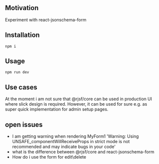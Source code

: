 <h2>Motivation</h2>
Experiment with react-jsonschema-form


<h2>Installation</h2>

```
npm i
```

<h2>Usage</h2>

```
npm run dev
```

<h2>Use cases</h2>
At the moment i am not sure that @rjsf/core can be used in production UI where slick design is required. However, it can be used for sure e.g. as super quick implementation for admin setup pages.

<h2>open issues</h2>
<ul>
<li>I am getting warning when rendering MyForm1 'Warning: Using UNSAFE_componentWillReceiveProps in strict mode is not recommended and may indicate bugs in your code'</li>
<li>what is the difference between @rjsf/core and react-jsonschema-form</li>
<li>How do i use the form for edit\delete</li>
</ul>


